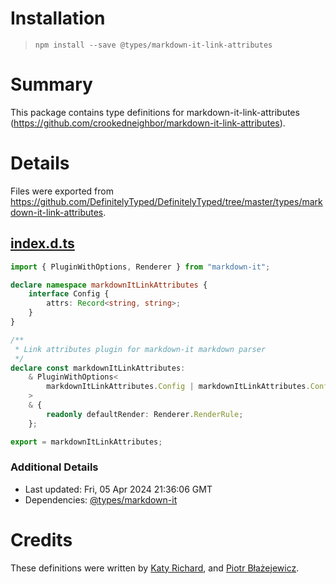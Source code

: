 # Installation
> `npm install --save @types/markdown-it-link-attributes`

# Summary
This package contains type definitions for markdown-it-link-attributes (https://github.com/crookedneighbor/markdown-it-link-attributes).

# Details
Files were exported from https://github.com/DefinitelyTyped/DefinitelyTyped/tree/master/types/markdown-it-link-attributes.
## [index.d.ts](https://github.com/DefinitelyTyped/DefinitelyTyped/tree/master/types/markdown-it-link-attributes/index.d.ts)
````ts
import { PluginWithOptions, Renderer } from "markdown-it";

declare namespace markdownItLinkAttributes {
    interface Config {
        attrs: Record<string, string>;
    }
}

/**
 * Link attributes plugin for markdown-it markdown parser
 */
declare const markdownItLinkAttributes:
    & PluginWithOptions<
        markdownItLinkAttributes.Config | markdownItLinkAttributes.Config[]
    >
    & {
        readonly defaultRender: Renderer.RenderRule;
    };

export = markdownItLinkAttributes;

````

### Additional Details
 * Last updated: Fri, 05 Apr 2024 21:36:06 GMT
 * Dependencies: [@types/markdown-it](https://npmjs.com/package/@types/markdown-it)

# Credits
These definitions were written by [Katy Richard](https://github.com/cowpewter), and [Piotr Błażejewicz](https://github.com/peterblazejewicz).
